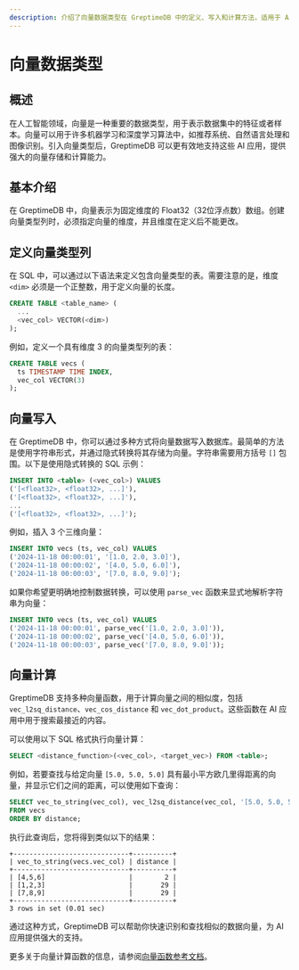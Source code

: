 ```yaml
---
description: 介绍了向量数据类型在 GreptimeDB 中的定义、写入和计算方法，适用于 AI 应用中的特征表示和相似度计算。
---
```


# 向量数据类型

## 概述

在人工智能领域，向量是一种重要的数据类型，用于表示数据集中的特征或者样本。向量可以用于许多机器学习和深度学习算法中，如推荐系统、自然语言处理和图像识别。引入向量类型后，GreptimeDB 可以更有效地支持这些 AI 应用，提供强大的向量存储和计算能力。

## 基本介绍

在 GreptimeDB 中，向量表示为固定维度的 Float32（32位浮点数）数组。创建向量类型列时，必须指定向量的维度，并且维度在定义后不能更改。

## 定义向量类型列

在 SQL 中，可以通过以下语法来定义包含向量类型的表。需要注意的是，维度 `<dim>` 必须是一个正整数，用于定义向量的长度。

```sql
CREATE TABLE <table_name> (
  ...
  <vec_col> VECTOR(<dim>)
);
```

例如，定义一个具有维度 3 的向量类型列的表：

```sql
CREATE TABLE vecs (
  ts TIMESTAMP TIME INDEX,
  vec_col VECTOR(3)
);
```

## 向量写入

在 GreptimeDB 中，你可以通过多种方式将向量数据写入数据库。最简单的方法是使用字符串形式，并通过隐式转换将其存储为向量。字符串需要用方括号 `[]` 包围。以下是使用隐式转换的 SQL 示例：

```sql
INSERT INTO <table> (<vec_col>) VALUES
('[<float32>, <float32>, ...]'),
('[<float32>, <float32>, ...]'),
...
('[<float32>, <float32>, ...]');
```

例如，插入 3 个三维向量：

```sql
INSERT INTO vecs (ts, vec_col) VALUES
('2024-11-18 00:00:01', '[1.0, 2.0, 3.0]'),
('2024-11-18 00:00:02', '[4.0, 5.0, 6.0]'),
('2024-11-18 00:00:03', '[7.0, 8.0, 9.0]');
```

如果你希望更明确地控制数据转换，可以使用 `parse_vec` 函数来显式地解析字符串为向量：

```sql
INSERT INTO vecs (ts, vec_col) VALUES
('2024-11-18 00:00:01', parse_vec('[1.0, 2.0, 3.0]')),
('2024-11-18 00:00:02', parse_vec('[4.0, 5.0, 6.0]')),
('2024-11-18 00:00:03', parse_vec('[7.0, 8.0, 9.0]'));
```

## 向量计算

GreptimeDB 支持多种向量函数，用于计算向量之间的相似度，包括 `vec_l2sq_distance`、`vec_cos_distance` 和 `vec_dot_product`。这些函数在 AI 应用中用于搜索最接近的内容。

可以使用以下 SQL 格式执行向量计算：

```sql
SELECT <distance_function>(<vec_col>, <target_vec>) FROM <table>;
```

例如，若要查找与给定向量 `[5.0, 5.0, 5.0]` 具有最小平方欧几里得距离的向量，并显示它们之间的距离，可以使用如下查询：

```sql
SELECT vec_to_string(vec_col), vec_l2sq_distance(vec_col, '[5.0, 5.0, 5.0]') AS distance 
FROM vecs 
ORDER BY distance;
```

执行此查询后，您将得到类似以下的结果：

```
+-----------------------------+----------+
| vec_to_string(vecs.vec_col) | distance |
+-----------------------------+----------+
| [4,5,6]                     |        2 |
| [1,2,3]                     |       29 |
| [7,8,9]                     |       29 |
+-----------------------------+----------+
3 rows in set (0.01 sec)
```

通过这种方式，GreptimeDB 可以帮助你快速识别和查找相似的数据向量，为 AI 应用提供强大的支持。

更多关于向量计算函数的信息，请参阅[向量函数参考文档](/reference/sql/functions/vector.md)。
